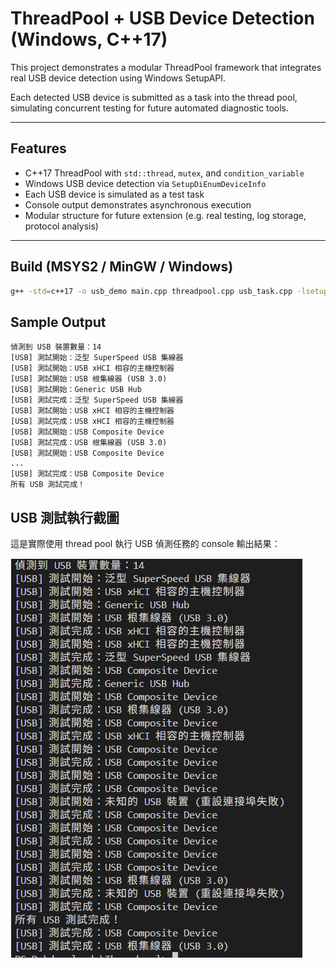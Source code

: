 # ThreadPool + USB Device Detection (Windows, C++17)

This project demonstrates a modular ThreadPool framework that integrates real USB device detection using Windows SetupAPI.

Each detected USB device is submitted as a task into the thread pool, simulating concurrent testing for future automated diagnostic tools.

---

##  Features

- C++17 ThreadPool with `std::thread`, `mutex`, and `condition_variable`
- Windows USB device detection via `SetupDiEnumDeviceInfo`
- Each USB device is simulated as a test task
- Console output demonstrates asynchronous execution
- Modular structure for future extension (e.g. real testing, log storage, protocol analysis)

---

##  Build (MSYS2 / MinGW / Windows)

```bash
g++ -std=c++17 -o usb_demo main.cpp threadpool.cpp usb_task.cpp -lsetupapi


```
 
##  Sample Output

```
偵測到 USB 裝置數量：14
[USB] 測試開始：泛型 SuperSpeed USB 集線器
[USB] 測試開始：USB xHCI 相容的主機控制器
[USB] 測試開始：USB 根集線器 (USB 3.0)
[USB] 測試開始：Generic USB Hub
[USB] 測試完成：泛型 SuperSpeed USB 集線器
[USB] 測試開始：USB xHCI 相容的主機控制器
[USB] 測試完成：USB xHCI 相容的主機控制器
[USB] 測試開始：USB Composite Device
[USB] 測試完成：USB 根集線器 (USB 3.0)
[USB] 測試開始：USB Composite Device
...
[USB] 測試完成：USB Composite Device
所有 USB 測試完成！
```

##  USB 測試執行截圖

這是實際使用 thread pool 執行 USB 偵測任務的 console 輸出結果：

![](images/usb_console_output.png)